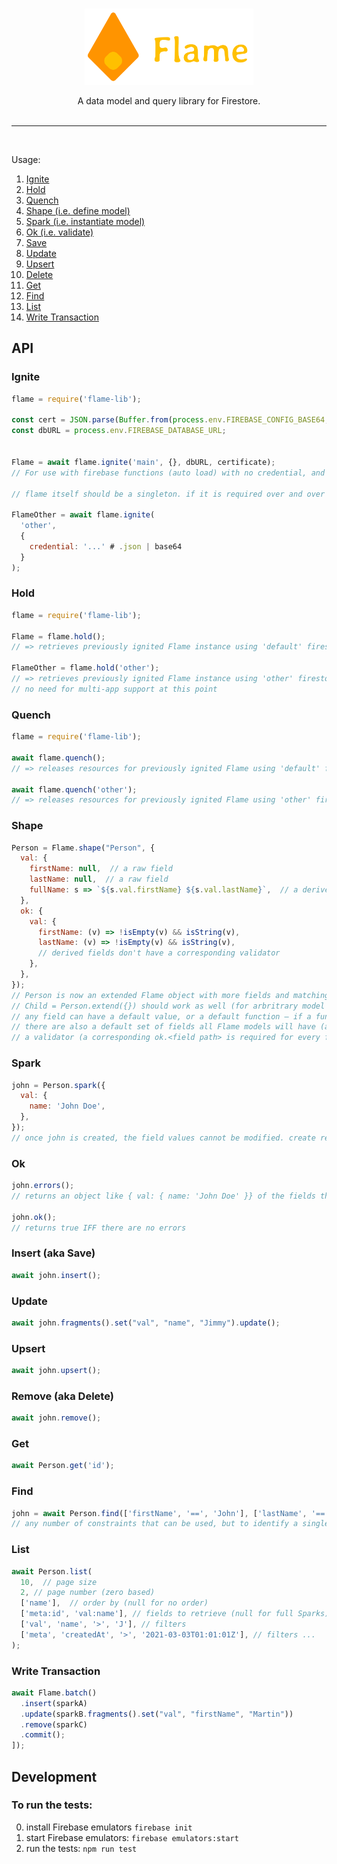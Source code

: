 <br>
<p align="center">
  <img width="270" height="122" src="/img/flame.png">
</p>
<p align="center">
  A data model and query library for Firestore.
</>
<br>
<br>
<hr style='height: 1px;'/>
<br>

Usage:
1. [Ignite](#ignite)
2. [Hold](#hold)
3. [Quench](#quench)
4. [Shape (i.e. define model)](#shape)
5. [Spark (i.e. instantiate model)](#spark)
6. [Ok (i.e. validate)](#ok)
7. [Save](#save)
8. [Update](#update)
9. [Upsert](#upsert)
10. [Delete](#delete)
11. [Get](#get)
12. [Find](#find)
13. [List](#list)
14. [Write Transaction](#write-transaction)

## API

### Ignite
```javascript
flame = require('flame-lib');

const cert = JSON.parse(Buffer.from(process.env.FIREBASE_CONFIG_BASE64, 'base64').toString());
const dbURL = process.env.FIREBASE_DATABASE_URL;


Flame = await flame.ignite('main', {}, dbURL, certificate);
// For use with firebase functions (auto load) with no credential, and no name.

// flame itself should be a singleton. if it is required over and over in the same process (web server), each flame = require 'flame-lib' should return the same object.

FlameOther = await flame.ignite(
  'other',
  {
    credential: '...' # .json | base64
  }
);
```

### Hold
```javascript
flame = require('flame-lib');

Flame = flame.hold();
// => retrieves previously ignited Flame instance using 'default' firestore app.

FlameOther = flame.hold('other');
// => retrieves previously ignited Flame instance using 'other' firestore app.
// no need for multi-app support at this point
```

### Quench
```javascript
flame = require('flame-lib');

await flame.quench();
// => releases resources for previously ignited Flame using 'default' firestore app.

await flame.quench('other');
// => releases resources for previously ignited Flame using 'other' firestore app.
```

### Shape
```javascript
Person = Flame.shape("Person", {
  val: {
    firstName: null,  // a raw field
    lastName: null,  // a raw field
    fullName: s => `${s.val.firstName} ${s.val.lastName}`,  // a derived field (based on raw fields)
  },
  ok: {
    val: {
      firstName: (v) => !isEmpty(v) && isString(v),
      lastName: (v) => !isEmpty(v) && isString(v),
      // derived fields don't have a corresponding validator
    },
  },
});
// Person is now an extended Flame object with more fields and matching validators.
// Child = Person.extend({}) should work as well (for arbritrary model extension)
// any field can have a default value, or a default function – if a function is supplied, when creating a new instance of the model, the function should be run to generate the value (eg, good for generating new IDs, or an Idempotency Key depends on things not known until the instance is created, but created the same way for all Models.
// there are also a default set of fields all Flame models will have (and eventually some should be excludeable via options parameter I suppose)
// a validator (a corresponding ok.<field path> is required for every field
```

### Spark
```javascript
john = Person.spark({
  val: {
    name: 'John Doe',
  },
});
// once john is created, the field values cannot be modified. create returns an instance with imutable fields. This forces some better coding habbits (on my part) and helps me reason about what *is* going into the database.
```

### Ok
```javascript
john.errors();
// returns an object like { val: { name: 'John Doe' }} of the fields that are not valid.

john.ok();
// returns true IFF there are no errors
```

### Insert (aka Save)
```javascript
await john.insert();
```

### Update
```javascript
await john.fragments().set("val", "name", "Jimmy").update();
```

### Upsert
```javascript
await john.upsert();
```

### Remove (aka Delete)
```javascript
await john.remove();
```

### Get
```javascript
await Person.get('id');
```

### Find
```javascript
john = await Person.find(['firstName', '==', 'John'], ['lastName', '==', 'Doe']);
// any number of constraints that can be used, but to identify a single document only
```

### List
```javascript
await Person.list(
  10,  // page size
  2, // page number (zero based)
  ['name'],  // order by (null for no order)
  ['meta:id', 'val:name'], // fields to retrieve (null for full Sparks)
  ['val', 'name', '>', 'J'], // filters
  ['meta', 'createdAt', '>', '2021-03-03T01:01:01Z'], // filters ...
);
```

### Write Transaction
```javascript
await Flame.batch()
  .insert(sparkA)
  .update(sparkB.fragments().set("val", "firstName", "Martin"))
  .remove(sparkC)
  .commit();
]);
```


## Development

### To run the tests:
0. install Firebase emulators ```firebase init```
1. start Firebase emulators: ```firebase emulators:start```
2. run the tests: ```npm run test```
